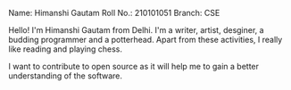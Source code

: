 Name: Himanshi Gautam
Roll No.: 210101051
Branch: CSE

Hello!
I'm Himanshi Gautam from Delhi. I'm a writer, artist, desginer, a budding programmer and a potterhead. Apart from these activities, I really like reading and playing chess.


I want to contribute to open source as it will help me to gain a better understanding of the software.
